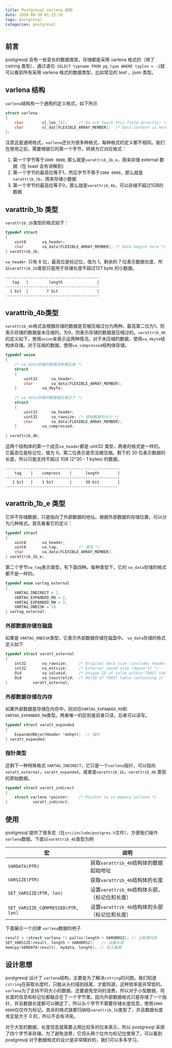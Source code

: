```yaml
---
title: Postgresql Varlena 结构
date: 2020-08-30 01:23:28
tags: postgresql
categories: postgresql
---
```




## 前言

postgresql 会有一些变长的数据类型，存储都是采用 varlena 格式的（除了 cstring 类型），通过语句` SELECT typname FROM pg_type WHERE typlen = -1`就可以看到所有采用 varlena 格式的数据类型，比如常见的 text ，json 类型。



## varlena 结构

`varlena`结构有一个通用的定义格式，如下所示

```c
struct varlena
{
	char		vl_len_[4];		/* Do not touch this field directly! */
	char		vl_dat[FLEXIBLE_ARRAY_MEMBER];	/* Data content is here */
};
```

注意这是通用格式，`varlena`还分为很多种格式，每种格式的定义都不相同。我们在使用之前，需要根据它的第一个字节，转换为它对应格式：

1. 第一个字节等于`1000 0000`, 那么就是`varattrib_1b_e`，用来存储 external 数据（在 toast 会有讲解到）
2. 第一个字节的最高位等于1，然后字节不等于`1000 0000`，那么就是`varattrib_1b`，用来存储小数据
3. 第一个字节的最高位等于0，那么就是`varattrib_4b`，可以存储不超过1GB的数据



## varattrib_1b 类型

`varattrib_1b`类型的格式如下：

```c
typedef struct
{
	uint8		va_header;
	char		va_data[FLEXIBLE_ARRAY_MEMBER]; /* Data begins here */
} varattrib_1b;
```

`va_header `只有 8 位，最高位是标记位，值为 1。剩余的 7 位表示数据长度，所以`varattrib_1b`类型只是用于存储长度不超过127 byte 的小数据。

```shell
-----------------------------------------
   tag   |         length               |   
-----------------------------------------
  1 bit  |        7 bit                 |
-----------------------------------------
```



## varattrib_4b类型

`varattrib_4b`格式会根据存储的数据是否被压缩过分为两种。最高第二位为1，则表示存储的数据是未压缩的。为0，则表示存储的数据是压缩过的。`varattrib_4b`的定义如下，使用`union`来表示这两种情况。对于未压缩的数据，使用`va_4byte`结构体存储。对于压缩的数据，使用`va_compressed`结构体存储。

```c
typedef union
{
    /* va_data存储的数据没有被压缩 */
	struct						
	{
		uint32		va_header;
		char		va_data[FLEXIBLE_ARRAY_MEMBER];
	}			va_4byte;
    
    /* va_data存储的数据被压缩过了 */
	struct						
	{
		uint32		va_header;
		uint32		va_rawsize; /* 原始数据的大小 */
		char		va_data[FLEXIBLE_ARRAY_MEMBER]; 
	}			va_compressed;
    
} varattrib_4b;
```

这两个结构体的第一个成员`va_header`都是 uint32 类型，两者的格式是一样的。它最高位是标记位，值为 0。第二位表示是否没被压缩。剩下的 30 位表示数据的长度，所以只能支持不超过 1GB  (2^30 - 1 bytes) 的数据。

```shell
--------------------------------------------------
    tag    |    compress    |      length        |
--------------------------------------------------
   1 bit   |    1 bit       |      30 bit        |
-------------------------------------------------
```



## varattrib_1b_e 类型

它并不存储数据，只是指向了外部数据的地址。根据外部数据的存储位置，可以分为几种格式。首先看看它的定义：

```c
typedef struct
{
	uint8		va_header;		
	uint8		va_tag;			/* 类型 */
	char		va_data[FLEXIBLE_ARRAY_MEMBER];
} varattrib_1b_e;
```

第二个字节`va_tag`表示类型，有下面四种。每种类型下，它的 `va_data`存储的格式都不是一样的。

```c
typedef enum vartag_external
{
	VARTAG_INDIRECT = 1,
	VARTAG_EXPANDED_RO = 2,
	VARTAG_EXPANDED_RW = 3,
	VARTAG_ONDISK = 18
} vartag_external;
```



### 外部数据存储在磁盘 

如果是 `VARTAG_ONDISK`类型，它表示外部数据存储在磁盘中。  `va_data`存储的格式定义如下

```c
typedef struct varatt_external
{
	int32		va_rawsize;		/* Original data size (includes header) */
	int32		va_extsize;		/* External saved size (doesn't) */
	Oid			va_valueid;		/* Unique ID of value within TOAST table */
	Oid			va_toastrelid;	/* RelID of TOAST table containing it */
}			varatt_external;
```



### 外部数据存储在内存

如果外部数据是存储在内存中，则对应`VARTAG_EXPANDED_RO`和`VARTAG_EXPANDED_RW`类型。两者唯一的区别是前者只读，后者可以读写。

```c
typedef struct varatt_expanded
{
	ExpandedObjectHeader *eohptr;  // 指针
} varatt_expanded;
```



### 指针类型

还剩下一种特殊格式 `VARTAG_INDIRECT`，它只是一个`varlena`指针，可以指向`varatt_external`，`varatt_expanded`，或者是`varattrib_1b`，`varattrib_4b` 类型的原始数据。

```c
typedef struct varatt_indirect
{
	struct varlena *pointer;	/* Pointer to in-memory varlena */
}			varatt_indirect;
```



## 使用

postgresql 提供了很多宏（在`src/include/postgres.h`文件），方便我们操作 `varlena`数据。下面以`varattrib_4b`类型为例

| 宏                                 | 说明                                           |
| ---------------------------------- | ---------------------------------------------- |
| `VARDATA(PTR)`                     | 获取`varattrib_4b`结构体的数据起始地址         |
| `VARSIZE(PTR)`                     | 获取`varattrib_4b`结构体的长度                 |
| `SET_VARSIZE(PTR, len)`            | 设置`varattrib_4b`结构体头部，（标记位和长度） |
| `SET_VARSIZE_COMPRESSED(PTR, len)` | 设置`varattrib_4b`结构体的头部（标记位和长度） |



下面展示一个创建 `varlena`数据的例子

```c
result = (struct varlena *) palloc(length + VARHDRSZ); // 分配堆内存
SET_VARSIZE(result, length + VARHDRSZ);   // 设置头部
memcpy(VARDATA(result), mydata, length); // 写入数据
```





## 设计思想

postgresql 设计了 `varlena`结构，主要是为了解决`cstring`的问题。我们知道 `cstring`在获取长度时，只能从头扫描到结尾，才能知道，这种效率是非常低的。`varlena`为了支持不同大小的数据，还要避免空间的浪费，所以对于小型数据，将长度的信息和标记位都融合在了一个字节里。因为外部数据格式只是存储了一个指针，并且数据长度都可以确定了，所以头个字节不需要存储长度信息，使用`1000 0000`仅仅作为标记。其余的格式就都归纳给`varattrib_1b`类型了，并且数据长度肯定是大于 0 的，所以不会有冲突。

对于大型的数据，长度信息就需要占用比较多的位来表示，所以 postgresql 采用了四个字节来存储。为了避免浪费，它将头两个位作为标记位使用了。可以看到 postgresql 对于数据格式的设计是非常精妙的，我们可以多多学习。



